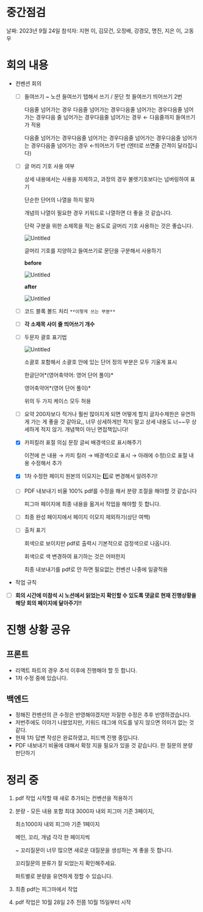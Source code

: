 # 중간점검

날짜: 2023년 9월 24일
참석자: 지현 이, 김모건, 오정배, 강경모, 명진, 지은 이, 고동우

# 회의 내용

- 컨벤션 회의
    - [ ]  들여쓰기 ~ 노션 들여쓰기 탭해서 쓰기 / 문단 첫 들여쓰기 띄어쓰기 2번
        
        다음줄 넘어가는 경우 다음줄 넘어가는 경우다음줄 넘어가는 경우다음줄 넘어가는 경우다음   줄 넘어가는 경우다음줄 넘어가는 경우 ← 다음줄까지 들여쓰기가 적용
        
          다음줄 넘어가는 경우다음줄 넘어가는 경우다음줄 넘어가는 경우다음줄 넘어가는 경우다음줄 넘어가는 경우 ←띄어쓰기 두번 (엔터로 쓰면줄 간격이 달라집니다)
        
    - [ ]  글 머리 기호 사용 여부
        
        상세 내용에서는 사용을 자제하고, 과정의 경우 불렛기호보다는 넘버링하여 표기
        
        단순한 단어의 나열을 하지 말자
        
        개념의 나열이 필요한 경우 키워드로 나열하면 더 좋을 것 같습니다.
        
        단락 구분을 위한 소제목을 적는 용도로 글머리 기호 사용하는 것은 좋습니다.
        
        ![Untitled](Untitled%202.png)
        
        글머리 기호를 지양하고 들여쓰기로 문단을 구분해서 사용하기
        
        **before**
        
        ![Untitled](Untitled%203.png)
        
        **after** 
        
        ![Untitled](Untitled%204.png)
        
    - [ ]  코드 블록 볼드 처리 `**이렇게 쓰는 부분**`
    - [ ]  **각 소제목 사이 줄 띄어쓰기 개수**
    - [ ]  두문자 괄호 표기법
        
        ![Untitled](Untitled%205.png)
        
        소괄호 포함해서 소괄호 안에 있는 단어 정의 부분은 모두 기울게 표시
        
        한글단어*(영어축약어: 영어 단어 풀이)*
        
        영어축약어*(영어 단어 풀이)*
        
        위의 두 가지 케이스 모두 허용
        
    - [ ]  요약 200자보다 적거나 훨씬 많아지게 되면 어떻게 할지 글자수제한은 유연하게 가는 게 좋을 것 같아요,, 너무 상세하게만 적지 말고 상세 내용도 너~~무 상세하게 적지 않기. 개념책이 아닌 면접책입니다!
    - [x]  카피킬러 표절 의심 문장 글씨 배경색으로 표시해주기
        
        이전에 쓴 내용 → 카피 킬러 → 배경색으로 표시 → 아래에 수정)으로 표절 내용 수정해서 추가
        
    - [x]  1차 수정한 페이지 원본의 이모지는 1️⃣로 변경해서 알려주기!
    - [ ]  PDF 내보내기 비율 100% pdf를 수정을 해서 분량 조절을 해야할 것 같습니다
        
        피그마 페이지에 최종 내용을 옮겨서 작업을 해야할 듯 합니다.
        
    - [ ]  최종 완성 페이지에서 페이지 이모지 제외하기(상단 여백)
    - [ ]  출처 표기
        
        회색으로 보이지만 pdf로 출력시 기본적으로 검정색으로 나옵니다.
        
        회색으로 색 변경하여 표기하는 것은 어떠한지
        
        최종 내보내기를 pdf로 안 하면 필요없는 컨벤션 나중에 일괄적용
        
- 작업 규칙
- [ ]  **회의 시간에 미참석 시 노션에서 읽었는지 확인할 수 있도록 댓글로 현재 진행상황을 해당 회의 페이지에 달아주기!!**

# 진행 상황 공유

## 프론트

- 리액트 파트의 경우 추석 이후에 진행해야 할 듯 합니다.
- 1차 수정 중에 있습니다.

## 백엔드

- 정해진 컨벤션의 큰 수정은 반영해야겠지만 자잘한 수정은 추후 반영하겠습니다.
- 저번주에도 이야기 나왔었지만, 키워드 태그에 의도를 넣지 않으면 의미가 없는 것 같다.
- 현재 1차 답변 작성은 완료하였고, 피드백 진행 중입니다.
- PDF 내보내기 비율에 대해서 확정 지을 필요가 있을 것 같습니다. 한 질문의 분량 판단하기

# 정리 중

1. pdf 작업 시작할 때 새로 추가되는 컨벤션을 적용하기
2. 분량 - 모든 내용 포함 최대 3000자 내외 피그마 기준 3페이지,
    
    최소1000자 내외  피그마 기준 1페이지
    
    메인, 꼬리, 개념 각각 한 페이지씩 
    
    ~ 꼬리질문이 너무 많으면 새로운 대질문을 생성하는 게 좋을 듯 합니다.
    
    꼬리질문의 분류가 잘 되었는지 확인해주세요.
    
    파트별로 분량을 유연하게 정할 수 있습니다.
    
3. 최종 pdf는 피그마에서 작업
4. pdf 작업은 10월 28일 2주 전쯤 10월 15일부터 시작